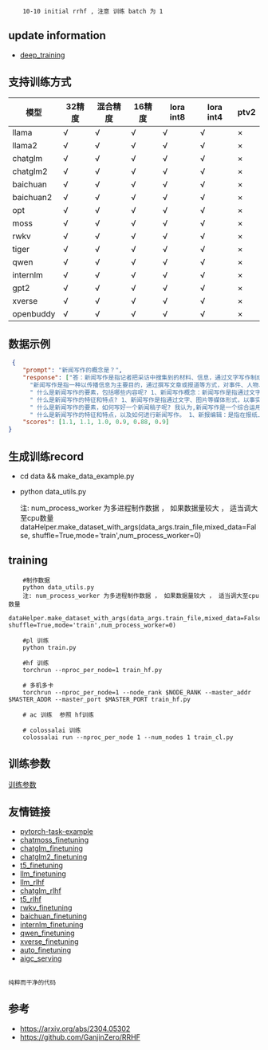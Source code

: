 
```text
    10-10 initial rrhf , 注意 训练 batch 为 1
```

## update information
   - [deep_training](https://github.com/ssbuild/deep_training)

## 支持训练方式

| 模型        | 32精度 | 混合精度 | 16精度 | lora int8 | lora int4 | ptv2   |
|-----------|-------|---------|-------|-----------|-----------|--------|
| llama     | √    | √    | √    | √         | √         | ×      |
| llama2    | √    | √    | √    | √         | √         | ×      |
| chatglm   | √    | √    | √    | √         | √         | ×      |
| chatglm2  | √    | √    | √    | √         | √         | ×      |
| baichuan  | √    | √    | √    | √         | √         | ×      |
| baichuan2 | √    | √    | √    | √         | √         | ×      |
| opt       | √    | √    | √    | √         | √         | ×      |
| moss      | √    | √    | √    | √         | √         | ×      |
| rwkv      | √    | √    | √    | √         | √         | ×      |
| tiger     | √    | √    | √    | √         | √         | ×      |
| qwen      | √    | √    | √    | √         | √         | ×      |
| internlm  | √    | √    | √    | √         | √         | ×      |
| gpt2      | √    | √    | √    | √         | √         | ×      |
| xverse    | √    | √    | √    | √         | √         | ×      |
| openbuddy | √    | √    | √    | √         | √         | ×      |


## 数据示例
```json
 {
	"prompt": "新闻写作的概念是？",
	"response": ["答：新闻写作是指记者把采访中搜集到的材料、信息，通过文字写作制成一定体裁的新闻作品的过程。新闻写作也有广义与狭义之分。广义上的新闻写作，包括新闻报道与新闻评论的写作。狭义的新闻写作，一般仅指新闻报道方面各种体裁的写作。新闻报道主要“记事”，新闻评论主要“记言”，但无论“记事”还是“记言”，它们都要遵循新闻传播的规律，因此同属于新闻作品这个大家族。",
      "新闻写作是指一种以传播信息为主要目的，通过撰写文章或报道等方式，对事件、人物、情况等进行描述、分析、评论和报道的艺术形式。它是新闻报道的一种重要形式，主要通过吸引读者的注意力，提高新闻的可读性和吸引力，来促进公众对事件的理解和认识。",
      " 什么是新闻写作的要素，包括哪些内容呢? 1、新闻写作概念：新闻写作是指通过文字、图片等形式报道事件的过程。 2、新闻写作的基本要素有以下几项:①标题； ②摘要（简要介绍）； ③全文(详细叙述)； 3、新闻写作的内容主要有五个方面:1.人物采访;2.事件调查;3.评论分析;4.专题研究;5.综合材料整理.4、新闻写作的主要任务在于反映社会现实,揭示问题和解决问题的方法,为读者提供有用的信息资料,使他们了解世界变化趋势,掌握最新信息,提高生活水平.5、新闻写作的特点1.具有很强的社会责任感。2.善于运用各种语言表达手段来表现事物。3.在处理复杂情况时能灵活地使用多种方法进行组合而成法。6.对事实真相负责任而客观公正地表达。7.注意准确性与完整性的同时兼顾简洁明快的风格特点。8.注重逻辑性和结构性。9.重视时间紧迫性。10.强调实用价值。11.关注公众利益。12.突出主题。13.用生动形象的方式描述事情发生的过程及结果。14.把故事写得像电影一样精彩动人。15.以最短最有效的形式写出所想说的话或事。16.保持良好的态度。17.坚持严谨的态度。18.尊重权威。19.正确把握新闻尺度。20.及时更新。21.多角度采编。22.善用比喻拟物化手法。23.善于利用对比论证。24.善于引用典故。25.善于运用夸张语气。26.善于运用比喻句。27.善于运用反问句。28.善于运用感叹句。29.善于运用疑问句。30.善于运用定语从句。31.善于运用宾语从句。32.善于运用主谓关系。33.善于运用并列关系。34.善于",
      " 什么是新闻写作的特征和特点? 1、新闻写作是指通过文字、图片等媒体形式，以事实为主要内容进行报道。 2、新闻写作的特点有：①具有很强的社会意义； ②具有较强的实用性与现实性的要求； 3、新闻写作一般采用以下几种方式：⒈直接采访的方式（即记者亲自去现场调查）； ⒉间接采访的方式（即由其他单位或个人代为调查）； 三者结合使用； 4、新闻写作的内容主要有两种类型：一是事件类的新闻稿件； 二是在新闻中所反映出来的人物心理状态及社会现象的变化情况。 5、新报编辑的基本任务就是把报纸中的各种信息组织成一个整体，使读者能够迅速了解当天发生的大事情以及其它一些重要的事情。 6、新报编辑的主要工作包括：ⅰ整理各类材料并对它们进行分类； 2编写标题； 3编排文案； 4撰写摘要； 5配图； 6审阅版面； 7检查印刷质量。 8.编辑出版时应注意的是:1、在制作上必须做到“一目了然”，不能出现杂乱无章的现象;2、要有一定的审美水平,能根据不同题材的不同风格来处理不同的文章;3、要善于发现新闻线索,把握热点话题,抓住重点问题,突出典型案例,挖掘细节,揭示真相,体现权威性和真实性;4、要掌握好语言表达技巧,用简明扼要的形式写出观点,避免冗长赘述,不加修饰,保持简洁流畅的风格;5、要注重图文配合,运用恰当的字体,适当地增加必要的标点符号,增强阅读效果,提高视觉冲击力;6、要重视整篇结构合理化,保证逻辑一致,防止混乱,确保全文完整性,减少",
      " 什么是新闻写作的要素，如何写好一个新闻稿子呢? 我认为,新闻写作是一个综合运用语言文字、图片等各种信息载体进行传播的一种活动。 它包括以下几个方面：1．编辑报章和报纸报道； 2．广播节目制作； 3．电视专题片编排； 4．网络媒体发布； 5．出版物撰写（如杂志）等等。 在以上几种形式中，我们常常会遇到一些问题需要解决的问题，比如：怎样把事件的信息组织成一篇完整的新闻稿子来发表出来？ 怎样在一篇文章里尽可能地使读者感到最生动的感受到事情发生的过程与结果？ 如何让文章能够吸引更多的人阅读并引起他们的共鸣？ 这些都需要我们在创作过程中注意的一些细节之处。 我们可以从下面几条内容中得到帮助：1、标题要突出主题，用短明快语概括。 2、开头要有引言，以吸引人的眼球。 3、结尾要有总结或启示性。 4、结构合理，不要出现混乱现象。 5、字数不要太长，否则容易使人产生厌烦感。 6、文体应符合要求。 7、尽量避免使用“我”及第一人称词。 8、不加修饰词语。 9、别多引用他人的观点。 10.不要重复同一段话。 11.不要过多赘述。 12.不要对材料作过加工处理。 13.不要随意添加数字符号。 14.不要将名词改为动词。 15.不要脱离事实真相。 16.不要偏离主旨。 17.不要滥用感叹号。 18.不要乱入语法错误。 19.不要过分强调自己观点。 20.不要过度夸大自己的能力。 21.不要无端攻击",
      " 什么是新闻写作的特征和特点，以及如何进行新闻写作。 1、新报编辑：是指在报纸上发表的新闻报道或评论文章的一种形式。 2、新闻写作：指通过文字、图片等媒体手段来表达信息的方式。 3、新闻稿件：即记者所撰写的文章或者照片作品。 4、新闻稿件分类方法有以下几种:①按内容类别分； 如政治类、经济类、社会生活类等等； 二是对于作者身份的不同分为专业性（如新华社）与非专业的（如个人）两种； 三是由于不同报刊杂志性质而产生的不同的类型，例如日报、晚报、周刊、期刊、专刊、传单、广告宣传册及各种文摘书目等。 5、新闻稿件格式要求主要有如下几点:1.标题要准确简明明确,以吸引读者;2.第一段必须为引言部分,用简洁有力语言说明事件发生的时间地点及其原因.3.第二段应包括事实叙述,并指出其影响,必要时可附图(图)或表(表)。 4.第三段主要介绍有关人物,尤其是当事人,他们的姓名,年龄,职业,职位,家庭情况,重要事迹,荣誉称号,获奖证书,奖励金额,特长,爱好,兴趣,性格特点,缺点,优点,个性标志,对策意见,建议,结论,最后总结一下该篇题旨的内容即可.5.第四段一般写成议论句,但要注意把握好语气,使之生动活泼,富有说服力,使人产生共鸣,从而达到目的.6.第五段可以适当引用一些权威性的资料,证明自己的观点正确,增强信服度.7.第六段结尾处可用“综述”的形式加以概括,突出主题,强调意义,引起读者注意,引导他们思考问题.8.第七段如果需要补充材料的话,则可在"],
	"scores": [1.1, 1.1, 1.0, 0.9, 0.88, 0.9]
}
```
    



## 生成训练record
   
- cd data && make_data_example.py 
- python data_utils.py
    
    注:
    num_process_worker 为多进程制作数据 ， 如果数据量较大 ， 适当调大至cpu数量
    dataHelper.make_dataset_with_args(data_args.train_file,mixed_data=False, shuffle=True,mode='train',num_process_worker=0)





## training
```text
    #制作数据
    python data_utils.py
    注: num_process_worker 为多进程制作数据 ， 如果数据量较大 ， 适当调大至cpu数量
    dataHelper.make_dataset_with_args(data_args.train_file,mixed_data=False, shuffle=True,mode='train',num_process_worker=0)
    
    #pl 训练
    python train.py
    
    #hf 训练
    torchrun --nproc_per_node=1 train_hf.py
    
    # 多机多卡
    torchrun --nproc_per_node=1 --node_rank $NODE_RANK --master_addr $MASTER_ADDR --master_port $MASTER_PORT train_hf.py

    # ac 训练  参照 hf训练
    
    # colossalai 训练 
    colossalai run --nproc_per_node 1 --num_nodes 1 train_cl.py
```






## 训练参数
[训练参数](args.MD)

## 友情链接

- [pytorch-task-example](https://github.com/ssbuild/pytorch-task-example)
- [chatmoss_finetuning](https://github.com/ssbuild/chatmoss_finetuning)
- [chatglm_finetuning](https://github.com/ssbuild/chatglm_finetuning)
- [chatglm2_finetuning](https://github.com/ssbuild/chatglm2_finetuning)
- [t5_finetuning](https://github.com/ssbuild/t5_finetuning)
- [llm_finetuning](https://github.com/ssbuild/llm_finetuning)
- [llm_rlhf](https://github.com/ssbuild/llm_rlhf)
- [chatglm_rlhf](https://github.com/ssbuild/chatglm_rlhf)
- [t5_rlhf](https://github.com/ssbuild/t5_rlhf)
- [rwkv_finetuning](https://github.com/ssbuild/rwkv_finetuning)
- [baichuan_finetuning](https://github.com/ssbuild/baichuan_finetuning)
- [internlm_finetuning](https://github.com/ssbuild/internlm_finetuning)
- [qwen_finetuning](https://github.com/ssbuild/qwen_finetuning)
- [xverse_finetuning](https://github.com/ssbuild/xverse_finetuning)
- [auto_finetuning](https://github.com/ssbuild/auto_finetuning)
- [aigc_serving](https://github.com/ssbuild/aigc_serving)

## 
    纯粹而干净的代码


## 参考
- https://arxiv.org/abs/2304.05302
- https://github.com/GanjinZero/RRHF